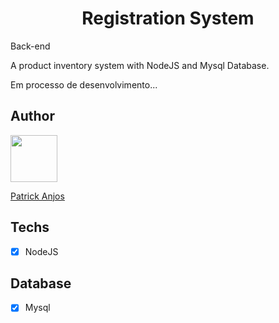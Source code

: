
<h1 align="center">
 Registration System 
</h1>
<p>
    Back-end 
</p>
<p>
    A product inventory system with NodeJS and Mysql Database.
</p>

<p>
   Em processo de desenvolvimento...
</p>

## Author

[<img src="https://avatars.githubusercontent.com/u/69186374?v=4" width="75px;"/>](https://github.com/setxpro)

[Patrick Anjos](https://github.com/setxpro)

## Techs

- [x] NodeJS

## Database

- [x] Mysql